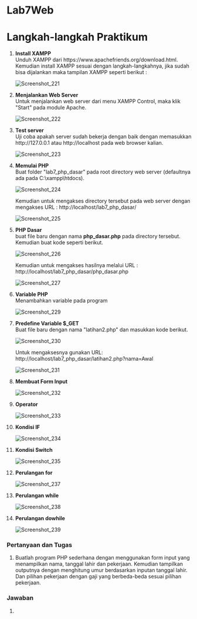 # Lab7Web
<h1> Langkah-langkah Praktikum </h1>

<p>
<ol>
  <li><b>Install XAMPP</b><br>
    Unduh XAMPP dari https://www.apachefriends.org/download.html. Kemudian install XAMPP sesuai dengan langkah-langkahnya, jika sudah bisa dijalankan maka tampilan XAMPP seperti berikut :
    
![Screenshot_221](https://user-images.githubusercontent.com/24362384/118229786-ce1d3400-b4b6-11eb-9bd9-55bd036cb69b.png)

  <li><b>Menjalankan Web Server</b><br>
  Untuk menjalankan web server dari menu XAMPP Control, maka klik "Start" pada module Apache.
  
![Screenshot_222](https://user-images.githubusercontent.com/24362384/118229930-0886d100-b4b7-11eb-8ccd-f0ebeb1d680f.png)

  <li><b>Test server</b><br>
  Uji coba apakah server sudah bekerja dengan baik dengan memasukkan http://127.0.0.1 atau http://localhost pada web browser kalian.
  
![Screenshot_223](https://user-images.githubusercontent.com/24362384/118230327-af6b6d00-b4b7-11eb-856d-f6dc3905d1ed.png)

  <li><b>Memulai PHP</b><br>
  Buat folder "lab7_php_dasar" pada root directory web server (defaultnya ada pada C:\xampp\htdocs).
  
![Screenshot_224](https://user-images.githubusercontent.com/24362384/118230535-06714200-b4b8-11eb-917d-77bf32916803.png)

Kemudian untuk mengakses directory tersebut pada web server dengan mengakses URL : http://localhost/lab7_php_dasar/

![Screenshot_225](https://user-images.githubusercontent.com/24362384/118230665-3ddfee80-b4b8-11eb-9bba-fc2311d335f8.png)

  <li><b>PHP Dasar</b><br>
  buat file baru dengan nama <b>php_dasar.php</b> pada directory tersebut. Kemudian buat kode seperti berikut.
  
![Screenshot_226](https://user-images.githubusercontent.com/24362384/118231448-5c92b500-b4b9-11eb-9e34-2116ba8ac12e.png)

Kemudian untuk mengakses hasilnya melalui URL :
http://localhost/lab7_php_dasar/php_dasar.php

![Screenshot_227](https://user-images.githubusercontent.com/24362384/118231518-792eed00-b4b9-11eb-90cd-8b940563e57b.png)

  <li><b>Variable PHP</b><br>
  Menambahkan variable pada program
  
  ![Screenshot_229](https://user-images.githubusercontent.com/24362384/118232332-944e2c80-b4ba-11eb-828b-725508c2aa92.png)

  <li><b>Predefine Variable $_GET</b><br>
  Buat file baru dengan nama "latihan2.php" dan masukkan kode berikut.
  
  ![Screenshot_230](https://user-images.githubusercontent.com/24362384/118232812-4ede2f00-b4bb-11eb-8756-885365669324.png)

  Untuk mengaksesnya gunakan URL:
  http://localhost/lab7_php_dasar/latihan2.php?nama=Awal
  
  ![Screenshot_231](https://user-images.githubusercontent.com/24362384/118232892-69180d00-b4bb-11eb-9a31-24eb105c6206.png)

  <li><b>Membuat Form Input</b><br>
  
  ![Screenshot_232](https://user-images.githubusercontent.com/24362384/118233396-0d01b880-b4bc-11eb-91ec-063eb20c9451.png)

  <li><b>Operator</b>
  
  ![Screenshot_233](https://user-images.githubusercontent.com/24362384/118233638-5e11ac80-b4bc-11eb-9c5f-6301f8aa82d5.png)

  <li><b>Kondisi IF</b>
  
  ![Screenshot_234](https://user-images.githubusercontent.com/24362384/118233896-c791bb00-b4bc-11eb-89d0-2e5021bfe82c.png)

  <li><b>Kondisi Switch</b>
  
  ![Screenshot_235](https://user-images.githubusercontent.com/24362384/118234297-5999c380-b4bd-11eb-9285-c4e5a93ec2bb.png)

  <li><b>Perulangan for</b>
  
  ![Screenshot_237](https://user-images.githubusercontent.com/24362384/118234934-3ae7fc80-b4be-11eb-87ef-77033187df61.png)

  <li><b>Perulangan while</b>
  
  ![Screenshot_238](https://user-images.githubusercontent.com/24362384/118235117-7da9d480-b4be-11eb-87be-f98791133a01.png)

  <li><b>Perulangan dowhile</b>
  
  ![Screenshot_239](https://user-images.githubusercontent.com/24362384/118235527-150f2780-b4bf-11eb-80c5-7ee2950a8bf0.png)

</li>
</ol>

<h3>Pertanyaan dan Tugas</h3>
 <ol>
    <li> Buatlah program PHP sederhana dengan menggunakan form input yang menampilkan
nama, tanggal lahir dan pekerjaan. Kemudian tampilkan outputnya dengan menghitung
umur berdasarkan inputan tanggal lahir. Dan pilihan pekerjaan dengan gaji yang
berbeda-beda sesuai pilihan pekerjaan.
 </ol>
 
 <h3>Jawaban</h3>
 <ol>
   <li> 
     
   </li>
 <ol>
